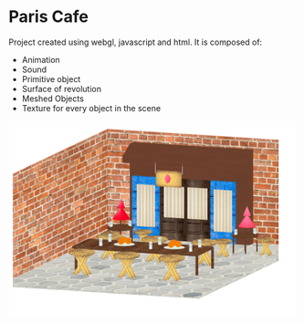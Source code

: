 # Paris Cafe
Project created using webgl, javascript and html. 
It is composed of:
<ul>
  <li>Animation</li>
  <li>Sound</li>
  <li>Primitive object</li>
  <li>Surface of revolution</li>
  <li>Meshed Objects</li>
  <li>Texture for every object in the scene </li>
 </ul>

![Cafe](https://github.com/vss2h/Paris_Cafe-/blob/master/img/image.png) 
